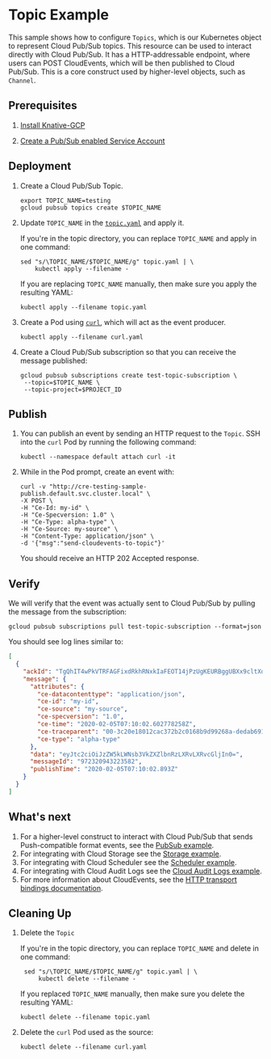 # Topic Example

This sample shows how to configure `Topics`, which is our Kubernetes object to 
represent Cloud Pub/Sub topics. This resource can be used to interact directly with Cloud Pub/Sub. 
It has a HTTP-addressable endpoint, where users can POST CloudEvents, which will be then published to Cloud Pub/Sub.
This is a core construct used by higher-level objects, such as `Channel`. 

## Prerequisites

1. [Install Knative-GCP](../../install/install-knative-gcp.md)

1. [Create a Pub/Sub enabled Service Account](../../install/pubsub-service-account.md)

## Deployment

1. Create a Cloud Pub/Sub Topic.

   ```shell
   export TOPIC_NAME=testing
   gcloud pubsub topics create $TOPIC_NAME
   ```

1. Update `TOPIC_NAME` in the [`topic.yaml`](topic.yaml)
   and apply it.

   If you're in the topic directory, you can replace `TOPIC_NAME` and
   apply in one command:

   ```shell
   sed "s/\TOPIC_NAME/$TOPIC_NAME/g" topic.yaml | \
       kubectl apply --filename -
   ```

   If you are replacing `TOPIC_NAME` manually, then make sure you apply the
   resulting YAML:

   ```shell
   kubectl apply --filename topic.yaml
   ```

1. Create a Pod using [`curl`](curl.yaml), which will act as the event producer.

   ```shell
   kubectl apply --filename curl.yaml
   ```

1. Create a Cloud Pub/Sub subscription so that you can receive the message published:
 
   ```shell
   gcloud pubsub subscriptions create test-topic-subscription \
    --topic=$TOPIC_NAME \
    --topic-project=$PROJECT_ID
   ```

## Publish

1. You can publish an event by sending an HTTP request to the `Topic`. SSH into the `curl` Pod by running the following command:

   ```shell
   kubectl --namespace default attach curl -it
   ```

1. While in the Pod prompt, create an event with:

    ```shell
    curl -v "http://cre-testing-sample-publish.default.svc.cluster.local" \
    -X POST \
    -H "Ce-Id: my-id" \
    -H "Ce-Specversion: 1.0" \
    -H "Ce-Type: alpha-type" \
    -H "Ce-Source: my-source" \
    -H "Content-Type: application/json" \
    -d '{"msg":"send-cloudevents-to-topic"}'
    ```
   You should receive an HTTP 202 Accepted response.

## Verify

We will verify that the event was actually sent to Cloud Pub/Sub by pulling the message from the subscription:

```shell
gcloud pubsub subscriptions pull test-topic-subscription --format=json
```

You should see log lines similar to:

```json
[
  {
    "ackId": "TgQhIT4wPkVTRFAGFixdRkhRNxkIaFEOT14jPzUgKEURBggUBXx9cltXdV8zdQdRDRlzemF0blhFAgZFB3RfURsfWVx-Sg5WDxpwfWhxaVgRAgdNUVa4koT9iuWxRB1tNfOWpKBASs3pifF0Zhs9XxJLLD5-NTlFQV5AEkw-DERJUytDCypYEQ",
    "message": {
      "attributes": {
        "ce-datacontenttype": "application/json",
        "ce-id": "my-id",
        "ce-source": "my-source",
        "ce-specversion": "1.0",
        "ce-time": "2020-02-05T07:10:02.602778258Z",
        "ce-traceparent": "00-3c20e18012cac372b2c0168b9d99268a-dedab6911074371a-01",
        "ce-type": "alpha-type"
      },
      "data": "eyJtc2ciOiJzZW5kLWNsb3VkZXZlbnRzLXRvLXRvcGljIn0=",
      "messageId": "972320943223582",
      "publishTime": "2020-02-05T07:10:02.893Z"
    }
  }
]
```
## What's next

1. For a higher-level construct to interact with Cloud Pub/Sub that sends Push-compatible format events, see the [PubSub example](../../examples/cloudpubsubsource/README.md).
1. For integrating with Cloud Storage see the [Storage example](../../examples/cloudstoragesource/README.md).
1. For integrating with Cloud Scheduler see the [Scheduler example](../../examples/cloudschedulersource/README.md).
1. For integrating with Cloud Audit Logs see the [Cloud Audit Logs example](../../examples/cloudauditlogssource/README.md).
1. For more information about CloudEvents, see the [HTTP transport bindings documentation](https://github.com/cloudevents/spec).

## Cleaning Up

1. Delete the `Topic`

    If you're in the topic directory, you can replace `TOPIC_NAME` and
    delete in one command:
    
    ```shell
     sed "s/\TOPIC_NAME/$TOPIC_NAME/g" topic.yaml | \
         kubectl delete --filename -
    ```
    
    If you replaced `TOPIC_NAME` manually, then make sure you delete the
    resulting YAML:
    
    ```shell
    kubectl delete --filename topic.yaml
    ```

1. Delete the `curl` Pod used as the source:

    ```shell
    kubectl delete --filename curl.yaml
    ```